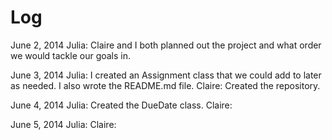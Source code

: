 Log
======================================
June 2, 2014
	Julia: Claire and I both planned out the project and what order we would tackle our goals in.
	
June 3, 2014
	Julia: I created an Assignment class that we could add to later as needed. I also wrote the README.md file.
	Claire: Created the repository.

June 4, 2014
	Julia: Created the DueDate class.
	Claire:
	
June 5, 2014
	Julia:
	Claire:
